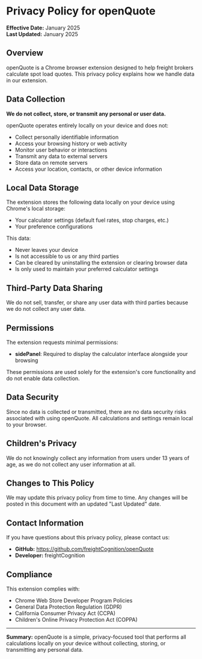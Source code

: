 # Privacy Policy for openQuote

**Effective Date:** January 2025  
**Last Updated:** January 2025

## Overview

openQuote is a Chrome browser extension designed to help freight brokers calculate spot load quotes. This privacy policy explains how we handle data in our extension.

## Data Collection

**We do not collect, store, or transmit any personal or user data.**

openQuote operates entirely locally on your device and does not:

- Collect personally identifiable information
- Access your browsing history or web activity
- Monitor user behavior or interactions
- Transmit any data to external servers
- Store data on remote servers
- Access your location, contacts, or other device information

## Local Data Storage

The extension stores the following data locally on your device using Chrome's local storage:

- Your calculator settings (default fuel rates, stop charges, etc.)
- Your preference configurations

This data:

- Never leaves your device
- Is not accessible to us or any third parties
- Can be cleared by uninstalling the extension or clearing browser data
- Is only used to maintain your preferred calculator settings

## Third-Party Data Sharing

We do not sell, transfer, or share any user data with third parties because we do not collect any user data.

## Permissions

The extension requests minimal permissions:

- **sidePanel**: Required to display the calculator interface alongside your browsing

These permissions are used solely for the extension's core functionality and do not enable data collection.

## Data Security

Since no data is collected or transmitted, there are no data security risks associated with using openQuote. All calculations and settings remain local to your browser.

## Children's Privacy

We do not knowingly collect any information from users under 13 years of age, as we do not collect any user information at all.

## Changes to This Policy

We may update this privacy policy from time to time. Any changes will be posted in this document with an updated "Last Updated" date.

## Contact Information

If you have questions about this privacy policy, please contact us:

- **GitHub:** https://github.com/freightCognition/openQuote
- **Developer:** freightCognition

## Compliance

This extension complies with:

- Chrome Web Store Developer Program Policies
- General Data Protection Regulation (GDPR)
- California Consumer Privacy Act (CCPA)
- Children's Online Privacy Protection Act (COPPA)

---

**Summary:** openQuote is a simple, privacy-focused tool that performs all calculations locally on your device without collecting, storing, or transmitting any personal data.

